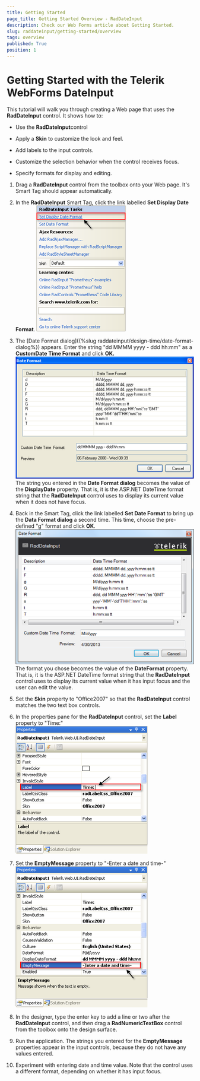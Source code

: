 ```yaml
---
title: Getting Started
page_title: Getting Started Overview - RadDateInput
description: Check our Web Forms article about Getting Started.
slug: raddateinput/getting-started/overview
tags: overview
published: True
position: 1
---
```


# Getting Started with the Telerik WebForms DateInput




This tutorial will walk you through creating a Web page that uses the **RadDateInput** control. It shows how to:

* Use the **RadDateInput**control

* Apply a **Skin** to customize the look and feel.

* Add labels to the input controls.

* Customize the selection behavior when the control receives focus.

* Specify formats for display and editing.


1. Drag a **RadDateInput** control from the toolbox onto your Web page. It's Smart Tag should appear automatically.

1. In the **RadDateInput** Smart Tag, click the link labelled **Set Display Date Format**.
![Set DisplayDateFormat](images/SetDisplayDateFormat.png "Set DisplayDateFormat")

1. The [Date Format dialog]({%slug raddateinput/design-time/date-format-dialog%}) appears. Enter the string "dd MMMM yyyy - ddd hh:mm" as a **CustomDate Time Format** and click **OK.**
![DateFormat editor](images/DateFormatEditor.png "DateFormat editor")
	The string you entered in the **Date Format dialog** becomes the value of the **DisplayDate** property. That is, it is the ASP.NET DateTime format string that the **RadDateInput** control uses to display its current value when it does not have focus.

1. Back in the Smart Tag, click the link labelled **Set Date Format** to bring up the **Data Format dialog** a second time. This time, choose the pre-defined "g" format and click **OK**.
![DateFormat](images/DateFormat.png "DateFormat")
	The format you chose becomes the value of the **DateFormat** property. That is, it is the ASP.NET DateTime format string that the **RadDateInput** control uses to display its current value when it has input focus and the user can edit the value.

1. Set the **Skin** property to "Office2007" so that the **RadDateInput** control matches the two text box controls.

1. In the properties pane for the **RadDateInput** control, set the **Label** property to "Time:"
![Label](images/RadDateInputLabel.png "Label")

1. Set the **EmptyMessage** property to "-Enter a date and time-"
![Empty Message](images/RadDateInputEmptyMessage.png "Empty Message")

1. In the designer, type the enter key to add a line or two after the **RadDateInput** control, and then drag a **RadNumericTextBox** control from the toolbox onto the design surface.

1. Run the application. The strings you entered for the **EmptyMessage** properties appear in the input controls, because they do not have any values entered.

1. Experiment with entering date and time value. Note that the control uses a different format, depending on whether it has input focus.

